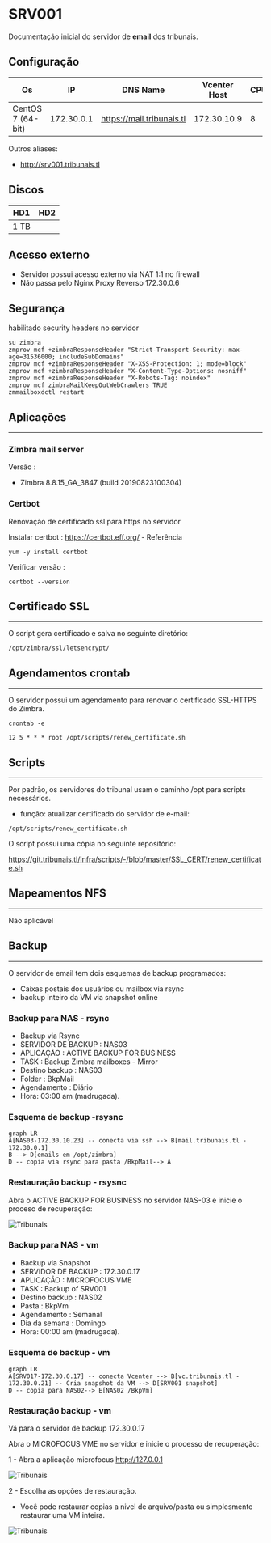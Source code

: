# SRV001 

Documentação inicial do servidor de **email** dos tribunais.


## Configuração

| Os | IP | DNS Name | Vcenter Host | CPU | Memory GB|
| ------ | ------ | ----- | -----| -----| -----| 
| CentOS 7 (64-bit) | 172.30.0.1 | https://mail.tribunais.tl | 172.30.10.9 | 8 | 8

Outros aliases:

- http://srv001.tribunais.tl


## Discos

| HD1 | HD2 |
| ------ | ------ | 
| 1 TB | | 

## Acesso externo
 - Servidor possui acesso externo via NAT 1:1 no firewall
 - Não passa pelo Nginx Proxy Reverso 172.30.0.6

## Segurança
habilitado security headers no servidor

```
su zimbra
zmprov mcf +zimbraResponseHeader "Strict-Transport-Security: max-age=31536000; includeSubDomains"
zmprov mcf +zimbraResponseHeader "X-XSS-Protection: 1; mode=block"
zmprov mcf +zimbraResponseHeader "X-Content-Type-Options: nosniff"
zmprov mcf +zimbraResponseHeader "X-Robots-Tag: noindex"
zmprov mcf zimbraMailKeepOutWebCrawlers TRUE
zmmailboxdctl restart
```
  
## Aplicações
-----

### Zimbra mail server
Versão :
- Zimbra 8.8.15_GA_3847 (build 20190823100304)

### Certbot 
Renovação de certificado ssl para https no servidor

Instalar certbot : https://certbot.eff.org/ - Referência

``
yum -y install certbot
``

Verificar versão :  

``
certbot --version
``

## Certificado SSL
---
O script gera certificado e salva no seguinte diretório:
```
/opt/zimbra/ssl/letsencrypt/
```

## Agendamentos crontab
---
O servidor possui um agendamento para renovar o certificado SSL-HTTPS do Zimbra.

`
crontab -e 
`

`
12 5 * * * root /opt/scripts/renew_certificate.sh
`

## Scripts
---
Por padrão, os servidores do tribunal usam o caminho /opt para scripts necessários.
 - função: atualizar certificado do servidor de e-mail:

`
/opt/scripts/renew_certificate.sh
`

O script possui uma cópia no seguinte repositório: 

https://git.tribunais.tl/infra/scripts/-/blob/master/SSL_CERT/renew_certificate.sh

## Mapeamentos NFS
---
Não aplicável

## Backup
---
O servidor de email tem dois esquemas de backup programados:

 - Caixas postais dos usuários ou mailbox via rsync
 - backup inteiro da VM via snapshot online

### Backup para NAS - rsync
- Backup via Rsync
- SERVIDOR DE BACKUP : NAS03
- APLICAÇÃO : ACTIVE BACKUP FOR BUSINESS
- TASK : Backup Zimbra mailboxes - Mirror
- Destino backup : NAS03 
- Folder : BkpMail
- Agendamento : Diário
- Hora: 03:00 am (madrugada).

### Esquema de backup -rsysnc

```mermaid
graph LR
A[NAS03-172.30.10.23] -- conecta via ssh --> B[mail.tribunais.tl - 172.30.0.1]
B --> D[emails em /opt/zimbra]
D -- copia via rsync para pasta /BkpMail--> A
```

### Restauração backup - rsysnc
Abra o ACTIVE BACKUP FOR BUSINESS no servidor NAS-03 e inicie o proceso de recuperação:

![Tribunais](/img/restore-srv001.png)

### Backup para NAS - vm
- Backup via Snapshot 
- SERVIDOR DE BACKUP : 172.30.0.17
- APLICAÇÃO : MICROFOCUS VME
- TASK : Backup of SRV001
- Destino backup : NAS02
- Pasta : BkpVm
- Agendamento : Semanal
- Dia da semana : Domingo
- Hora: 00:00 am (madrugada).

### Esquema de backup - vm

```mermaid
graph LR
A[SRV017-172.30.0.17] -- conecta Vcenter --> B[vc.tribunais.tl - 172.30.0.21] -- Cria snapshot da VM --> D[SRV001 snapshot]
D -- copia para NAS02--> E[NAS02 /BkpVm]
```

### Restauração backup - vm
Vá para o servidor de backup 172.30.0.17

Abra o MICROFOCUS VME no servidor e inicie o processo de recuperação:

1 - Abra a aplicação microfocus
<http://127.0.0.1> 

![Tribunais](/img/microfocus-bkp.png)

2 - Escolha as opções de restauração.

  - Você pode restaurar copias a nivel de arquivo/pasta ou simplesmente restaurar uma VM inteira.

![Tribunais](/img/restore-options.png)
